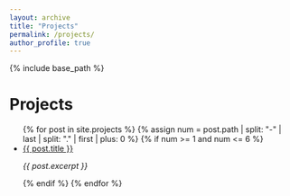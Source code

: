 ```yaml
---
layout: archive
title: "Projects"
permalink: /projects/
author_profile: true
---
```


{% include base_path %}

# Projects

<ul>
  {% for post in site.projects %}
    {% assign num = post.path | split: "-" | last | split: "." | first | plus: 0 %}
    {% if num >= 1 and num <= 6 %}
      <li>
        <a href="{{ post.url | relative_url }}">{{ post.title }}</a>  
        <p><em>{{ post.excerpt }}</em></p>
      </li>
    {% endif %}
  {% endfor %}
</ul>


